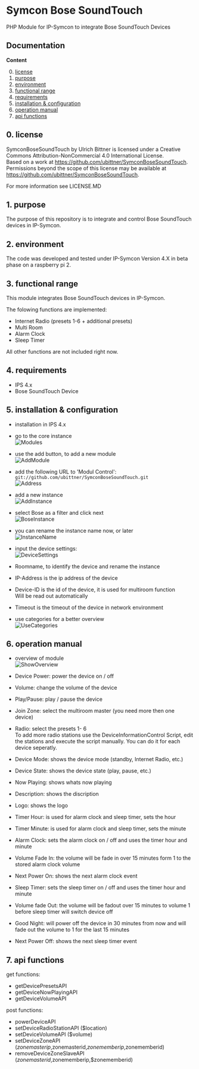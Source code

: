 # Symcon Bose SoundTouch

PHP Module for IP-Symcon to integrate Bose SoundTouch Devices

## Documentation

**Content**

0. [license](#0-license)
1. [purpose](#1-purpose) 
2. [environment](#2-environment) 
3. [functional range](#3-functional-range) 
4. [requirements](#4-requirements)
5. [installation & configuration](#5-installation--configuration)
6. [operation manual](#6-operation-manual)
7. [api functions](#7-api-functions)

## 0. license

SymconBoseSoundTouch by Ulrich Bittner is licensed under a Creative Commons Attribution-NonCommercial 4.0 International License.  
Based on a work at https://github.com/ubittner/SymconBoseSoundTouch.  
Permissions beyond the scope of this license may be available at https://github.com/ubittner/SymconBoseSoundTouch.  

For more information see LICENSE.MD


## 1. purpose

The purpose of this repository is to integrate and control Bose SoundTouch devices in IP-Symcon. 


## 2. environment

The code was developed and tested under IP-Symcon Version 4.X in beta phase on a raspberry pi 2. 


## 3. functional range

This module integrates Bose SoundTouch devices in IP-Symcon.

The folowing functions are implemented:
-  Internet Radio (presets 1-6 + additional presets)
-  Multi Room
-  Alarm Clock
-  Sleep Timer

All other functions are not included right now. 


## 4. requirements

- IPS 4.x
- Bose SoundTouch Device


## 5. installation & configuration

- installation in IPS 4.x

- go to the core instance  
![Modules](/Screenshots/01-modules.jpg)

- use the add button, to add a new module  
![AddModule](/Screenshots/02-addmodule.jpg)

- add the following URL to 'Modul Control':  
`git://github.com/ubittner/SymconBoseSoundTouch.git`  
![Address](/Screenshots/03-githubaddress.jpg)

- add a new instance  
![AddInstance](/Screenshots/04-addinstance.jpg)  


- select Bose as a filter and click next  
![BoseInstance](/Screenshots/05-boseinstance.jpg)  

- you can rename the instance name now, or later  
![InstanceName](/Screenshots/06-instancename.jpg)

- input the device settings:  
![DeviceSettings](/Screenshots/07-devicesettings.jpg)
- Roomname, to identify the device and rename the instance
- IP-Address is the ip address of the device
- Device-ID is the id of the device, it is used for multiroom function  
Will be read out automatically
- Timeout is the timeout of the device in network environment


- use categories for a better overview  
![UseCategories](/Screenshots/08-categories.jpg)

## 6. operation manual


- overview of module  
![ShowOverview](/Screenshots/09-overview.jpg)  

- Device Power: power the device on / off
- Volume: change the volume of the device
- Play/Pause: play / pause the device
- Join Zone: select the multiroom master (you need more then one device)
- Radio: select the presets 1- 6  
	To add more radio stations use the DeviceInformationControl Script, edit the stations and execute the script manually.
	You can do it for each device seperatly.
- Device Mode: shows the device mode (standby, Internet Radio, etc.)
- Device State: shows the device state (play, pause, etc.)
- Now Playing: shows whats now playing
- Description: shows the discription
- Logo: shows the logo
- Timer Hour: is used for alarm clock and sleep timer, sets the hour
- Timer Minute: is used for alarm clock and sleep timer, sets the minute
- Alarm Clock: sets the alarm clock on / off and uses the timer hour and minute 
- Volume Fade In: the volume will be fade in over 15 minutes form 1 to the stored alarm clock volume
- Next Power On: shows the next alarm clock event
- Sleep Timer: sets the sleep timer on / off and uses the timer hour and minute
- Volume fade Out: the volume will be fadout over 15 minutes to volume 1 before sleep timer will switch device off
- Good Night: will power off the device in 30 minutes from now and will fade out the volume to 1 for the last 15 minutes
- Next Power Off: shows the next sleep timer event


## 7. api functions

get functions:  

- getDevicePresetsAPI
- getDeviceNowPlayingAPI
- getDeviceVolumeAPI

post functions: 

- powerDeviceAPI
- setDeviceRadioStationAPI    ($location)
- setDeviceVolumeAPI          ($volume)
- setDeviceZoneAPI            ($zonemasterip,$zonemasterid,$zonememberip,$zonememberid)
- removeDeviceZoneSlaveAPI    ($zonemasterid,$zonememberip,$zonememberid)
